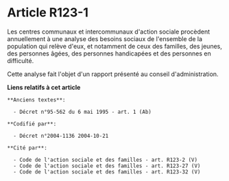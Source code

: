# Article R123-1

Les centres communaux et intercommunaux d'action sociale procèdent annuellement à une analyse des besoins sociaux de
l'ensemble de la population qui relève d'eux, et notamment de ceux des familles, des jeunes, des personnes âgées, des
personnes handicapées et des personnes en difficulté.

Cette analyse fait l'objet d'un rapport présenté au conseil d'administration.

**Liens relatifs à cet article**

	**Anciens textes**:

	  - Décret n°95-562 du 6 mai 1995 - art. 1 (Ab)

	**Codifié par**:

	  - Décret n°2004-1136 2004-10-21

	**Cité par**:

	  - Code de l'action sociale et des familles - art. R123-2 (V)
	  - Code de l'action sociale et des familles - art. R123-27 (V)
	  - Code de l'action sociale et des familles - art. R123-32 (V)

